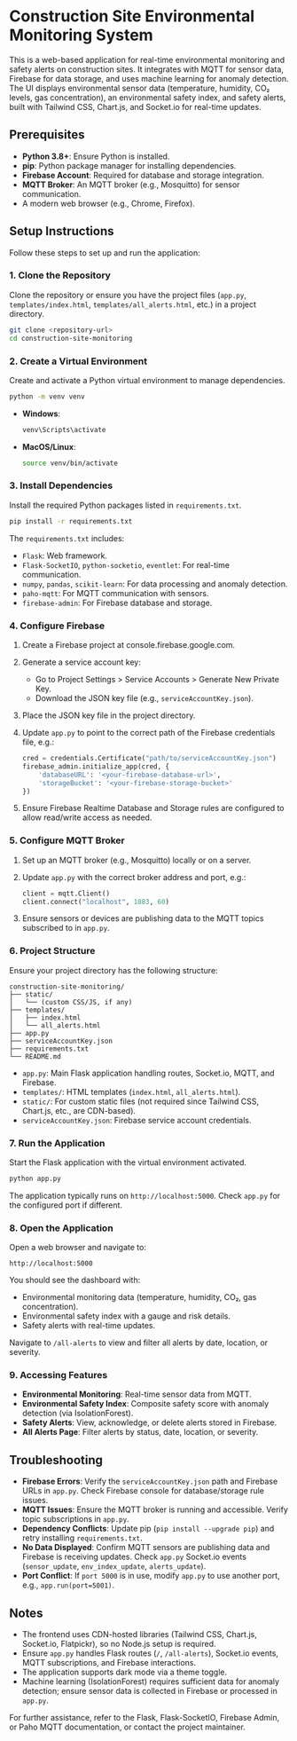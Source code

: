 # Construction Site Environmental Monitoring System

This is a web-based application for real-time environmental monitoring and safety alerts on construction sites. It integrates with MQTT for sensor data, Firebase for data storage, and uses machine learning for anomaly detection. The UI displays environmental sensor data (temperature, humidity, CO₂ levels, gas concentration), an environmental safety index, and safety alerts, built with Tailwind CSS, Chart.js, and Socket.io for real-time updates.

## Prerequisites

- **Python 3.8+**: Ensure Python is installed.
- **pip**: Python package manager for installing dependencies.
- **Firebase Account**: Required for database and storage integration.
- **MQTT Broker**: An MQTT broker (e.g., Mosquitto) for sensor communication.
- A modern web browser (e.g., Chrome, Firefox).

## Setup Instructions

Follow these steps to set up and run the application:

### 1. Clone the Repository

Clone the repository or ensure you have the project files (`app.py`, `templates/index.html`, `templates/all_alerts.html`, etc.) in a project directory.

```bash
git clone <repository-url>
cd construction-site-monitoring
```

### 2. Create a Virtual Environment

Create and activate a Python virtual environment to manage dependencies.

```bash
python -m venv venv
```

- **Windows**:

  ```bash
  venv\Scripts\activate
  ```

- **MacOS/Linux**:

  ```bash
  source venv/bin/activate
  ```

### 3. Install Dependencies

Install the required Python packages listed in `requirements.txt`.

```bash
pip install -r requirements.txt
```

The `requirements.txt` includes:

- `Flask`: Web framework.
- `Flask-SocketIO`, `python-socketio`, `eventlet`: For real-time communication.
- `numpy`, `pandas`, `scikit-learn`: For data processing and anomaly detection.
- `paho-mqtt`: For MQTT communication with sensors.
- `firebase-admin`: For Firebase database and storage.

### 4. Configure Firebase

1. Create a Firebase project at console.firebase.google.com.

2. Generate a service account key:

   - Go to Project Settings &gt; Service Accounts &gt; Generate New Private Key.
   - Download the JSON key file (e.g., `serviceAccountKey.json`).

3. Place the JSON key file in the project directory.

4. Update `app.py` to point to the correct path of the Firebase credentials file, e.g.:

   ```python
   cred = credentials.Certificate("path/to/serviceAccountKey.json")
   firebase_admin.initialize_app(cred, {
       'databaseURL': '<your-firebase-database-url>',
       'storageBucket': '<your-firebase-storage-bucket>'
   })
   ```

5. Ensure Firebase Realtime Database and Storage rules are configured to allow read/write access as needed.

### 5. Configure MQTT Broker

1. Set up an MQTT broker (e.g., Mosquitto) locally or on a server.

2. Update `app.py` with the correct broker address and port, e.g.:

   ```python
   client = mqtt.Client()
   client.connect("localhost", 1883, 60)
   ```

3. Ensure sensors or devices are publishing data to the MQTT topics subscribed to in `app.py`.

### 6. Project Structure

Ensure your project directory has the following structure:

```
construction-site-monitoring/
├── static/
│   └── (custom CSS/JS, if any)
├── templates/
│   ├── index.html
│   └── all_alerts.html
├── app.py
├── serviceAccountKey.json
├── requirements.txt
└── README.md
```

- `app.py`: Main Flask application handling routes, Socket.io, MQTT, and Firebase.
- `templates/`: HTML templates (`index.html`, `all_alerts.html`).
- `static/`: For custom static files (not required since Tailwind CSS, Chart.js, etc., are CDN-based).
- `serviceAccountKey.json`: Firebase service account credentials.

### 7. Run the Application

Start the Flask application with the virtual environment activated.

```bash
python app.py
```

The application typically runs on `http://localhost:5000`. Check `app.py` for the configured port if different.

### 8. Open the Application

Open a web browser and navigate to:

```
http://localhost:5000
```

You should see the dashboard with:

- Environmental monitoring data (temperature, humidity, CO₂, gas concentration).
- Environmental safety index with a gauge and risk details.
- Safety alerts with real-time updates.

Navigate to `/all-alerts` to view and filter all alerts by date, location, or severity.

### 9. Accessing Features

- **Environmental Monitoring**: Real-time sensor data from MQTT.
- **Environmental Safety Index**: Composite safety score with anomaly detection (via IsolationForest).
- **Safety Alerts**: View, acknowledge, or delete alerts stored in Firebase.
- **All Alerts Page**: Filter alerts by status, date, location, or severity.

## Troubleshooting

- **Firebase Errors**: Verify the `serviceAccountKey.json` path and Firebase URLs in `app.py`. Check Firebase console for database/storage rule issues.
- **MQTT Issues**: Ensure the MQTT broker is running and accessible. Verify topic subscriptions in `app.py`.
- **Dependency Conflicts**: Update pip (`pip install --upgrade pip`) and retry installing `requirements.txt`.
- **No Data Displayed**: Confirm MQTT sensors are publishing data and Firebase is receiving updates. Check `app.py` Socket.io events (`sensor_update`, `env_index_update`, `alerts_update`).
- **Port Conflict**: If `port 5000` is in use, modify `app.py` to use another port, e.g., `app.run(port=5001)`.

## Notes

- The frontend uses CDN-hosted libraries (Tailwind CSS, Chart.js, Socket.io, Flatpickr), so no Node.js setup is required.
- Ensure `app.py` handles Flask routes (`/`, `/all-alerts`), Socket.io events, MQTT subscriptions, and Firebase interactions.
- The application supports dark mode via a theme toggle.
- Machine learning (IsolationForest) requires sufficient data for anomaly detection; ensure sensor data is collected in Firebase or processed in `app.py`.

For further assistance, refer to the Flask, Flask-SocketIO, Firebase Admin, or Paho MQTT documentation, or contact the project maintainer.
